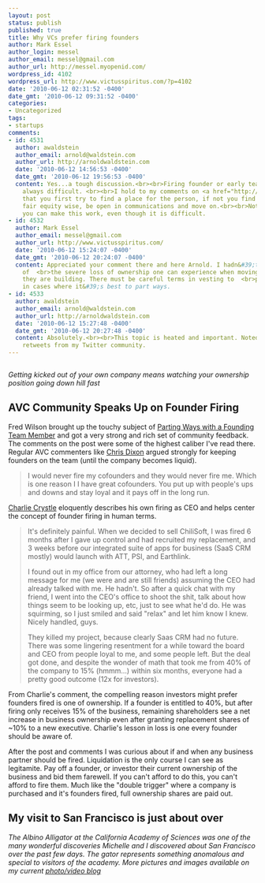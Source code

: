 ```yaml
---
layout: post
status: publish
published: true
title: Why VCs prefer firing founders
author: Mark Essel
author_login: messel
author_email: messel@gmail.com
author_url: http://messel.myopenid.com/
wordpress_id: 4102
wordpress_url: http://www.victusspiritus.com/?p=4102
date: '2010-06-12 02:31:52 -0400'
date_gmt: '2010-06-12 09:31:52 -0400'
categories:
- Uncategorized
tags:
- startups
comments:
- id: 4531
  author: awaldstein
  author_email: arnold@waldstein.com
  author_url: http://arnoldwaldstein.com
  date: '2010-06-12 14:56:53 -0400'
  date_gmt: '2010-06-12 19:56:53 -0400'
  content: Yes...a tough discussion.<br><br>Firing founder or early team member is
    always difficult. <br><br>I hold to my comments on <a href="http://AVC.com" rel="nofollow">AVC.com</a>
    that you first try to find a place for the person, if not you find a way to be
    fair equity wise, be open in communications and move on.<br><br>Not cold hearted...but
    you can make this work, even though it is difficult.
- id: 4532
  author: Mark Essel
  author_email: messel@gmail.com
  author_url: http://www.victusspiritus.com/
  date: '2010-06-12 15:24:07 -0400'
  date_gmt: '2010-06-12 20:24:07 -0400'
  content: Appreciated your comment there and here Arnold. I hadn&#39;t been aware
    of  <br>the severe loss of ownership one can experience when moving on from a  <br>business
    they are building. There must be careful terms in vesting to  <br>protect ownership
    in cases where it&#39;s best to part ways.
- id: 4533
  author: awaldstein
  author_email: arnold@waldstein.com
  author_url: http://arnoldwaldstein.com
  date: '2010-06-12 15:27:48 -0400'
  date_gmt: '2010-06-12 20:27:48 -0400'
  content: Absolutely.<br><br>This topic is heated and important. Noted a bunch of
    retweets from my Twitter community.
---
```

<p><a href="http://www.victusspiritus.com/wp-content/uploads/2010/06/p_2048_1536_E6495EBD-744C-4EA0-A94D-DAF5D0DDF199.jpeg"><img src="http://www.victusspiritus.com/wp-content/uploads/2010/06/p_2048_1536_E6495EBD-744C-4EA0-A94D-DAF5D0DDF199.jpeg" alt="" class="alignnone size-full" /></a></p>
<p><I>Getting kicked out of your own company means watching your ownership position going down hill fast</I></p>
<h2>AVC Community Speaks Up on Founder Firing</h2>
<p>Fred Wilson brought up the touchy subject of <a HREF="http://www.avc.com/a_vc/2010/06/parting-ways-with-a-founding-team-member.html">Parting Ways with a Founding Team Member</a> and got a very strong and rich set of community feedback. The comments on the post were some of the highest caliber I've read there. Regular AVC commenters like <a HREF="http://www.avc.com/a_vc/2010/06/parting-ways-with-a-founding-team-member.html#comment-56047369">Chris Dixon</a> argued strongly for keeping founders on the team (until the company becomes liquid).</p>
<blockquote><p>
I would never fire my cofounders and they would never fire me. Which is one reason I I have great cofounders. You put up with people's ups and downs and stay loyal and it pays off in the long run.
</p></blockquote>
<p><a HREF="http://www.avc.com/a_vc/2010/06/parting-ways-with-a-founding-team-member.html#comment-56046330">Charlie Crystle</a> eloquently describes his own firing as CEO and helps center the concept of founder firing in human terms. </p>
<blockquote><p>
It's definitely painful. When we decided to sell ChiliSoft, I was fired 6 months after I gave up control and had recruited my replacement, and 3 weeks before our integrated suite of apps for business (SaaS CRM mostly) would launch with ATT, PSI, and Earthlink. </p>
<p>I found out in my office from our attorney, who had left a long message for me (we were and are still friends) assuming the CEO had already talked with me. He hadn't. So after a quick chat with my friend, I went into the CEO's office to shoot the shit, talk about how things seem to be looking up, etc, just to see what he'd do. He was squirming, so I just smiled and said "relax" and let him know I knew. Nicely handled, guys. </p>
<p>They killed my project, because clearly Saas CRM had no future. There was some lingering resentment for a while toward the board and CEO from people loyal to me, and some people left. But the deal got done, and despite the wonder of math that took me from 40% of the company to 15% (hmmm...) within six months, everyone had a pretty good outcome (12x for investors).
</p></blockquote>
<p>From Charlie's comment, the compelling reason investors might prefer founders fired is one of ownership. If a founder is entitled to 40%, but after firing only receives 15% of the business, remaining shareholders see a net increase in business ownership even after granting replacement shares of ~10% to a new executive. Charlie's lesson in loss is one every founder should be aware of. </p>
<p>After the post and comments I was curious about if and when any business partner should be fired. Liquidation is the only course I can see as legitamite. Pay off a founder, or investor their current ownership of the business and bid them farewell. If you can't afford to do this, you can't afford to fire them. Much like the "double trigger" where a company is purchased and it's founders fired, full ownership shares are paid out.</p>
<h2>My visit to San Francisco is just about over</h2>
<p><I>The Albino Alligator at the California Academy of Sciences was one of the many wonderful discoveries Michelle and I discovered about San Francisco  over the past few days. The gator represents something anomalous and special to visitors of the academy. More pictures and images available on my current <a href="http://www.victusspiritus.com/photovideo-posterous/">photo/video blog</a></I></p>
<p><a href="http://www.victusspiritus.com/wp-content/uploads/2010/06/p_2048_1536_D9298738-FEDE-4D83-BA39-711AAB59C5AB.jpeg"><img src="http://www.victusspiritus.com/wp-content/uploads/2010/06/p_2048_1536_D9298738-FEDE-4D83-BA39-711AAB59C5AB.jpeg" alt="" class="alignnone size-full" /></a></p>
